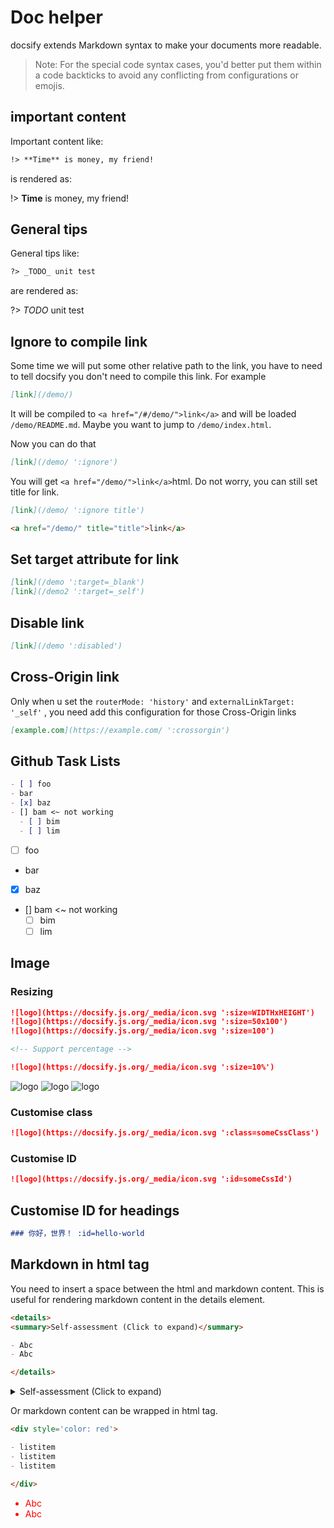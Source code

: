 # Doc helper

docsify extends Markdown syntax to make your documents more readable.

> Note:  For the special code syntax cases, you'd better put them within a code backticks to avoid any conflicting from configurations or emojis. 

## important content

Important content like:

```markdown
!> **Time** is money, my friend!
```

is rendered as:

!> **Time** is money, my friend!

## General tips

General tips like:

```markdown
?> _TODO_ unit test
```

are rendered as:

?> _TODO_ unit test

## Ignore to compile link

Some time we will put some other relative path to the link, you have to need to tell docsify you don't need to compile this link. For example

```md
[link](/demo/)
```

It will be compiled to `<a href="/#/demo/">link</a>` and will be loaded `/demo/README.md`. Maybe you want to jump to `/demo/index.html`.

Now you can do that

```md
[link](/demo/ ':ignore')
```

You will get `<a href="/demo/">link</a>`html. Do not worry, you can still set title for link.

```md
[link](/demo/ ':ignore title')

<a href="/demo/" title="title">link</a>
```

## Set target attribute for link

```md
[link](/demo ':target=_blank')
[link](/demo2 ':target=_self')
```

## Disable link

```md
[link](/demo ':disabled')
```

## Cross-Origin link
Only when u set the `routerMode: 'history'` and `externalLinkTarget: '_self'` , you need add this configuration for those Cross-Origin links
```md
[example.com](https://example.com/ ':crossorgin')  
```

## Github Task Lists

```md
- [ ] foo
- bar
- [x] baz
- [] bam <~ not working
  - [ ] bim
  - [ ] lim
```

- [ ] foo
- bar
- [x] baz
- [] bam <~ not working
  - [ ] bim
  - [ ] lim

## Image

### Resizing

```md
![logo](https://docsify.js.org/_media/icon.svg ':size=WIDTHxHEIGHT')
![logo](https://docsify.js.org/_media/icon.svg ':size=50x100')
![logo](https://docsify.js.org/_media/icon.svg ':size=100')

<!-- Support percentage -->

![logo](https://docsify.js.org/_media/icon.svg ':size=10%')
```

![logo](https://docsify.js.org/_media/icon.svg ':size=50x100')
![logo](https://docsify.js.org/_media/icon.svg ':size=100')
![logo](https://docsify.js.org/_media/icon.svg ':size=10%')

### Customise class

```md
![logo](https://docsify.js.org/_media/icon.svg ':class=someCssClass')
```

### Customise ID

```md
![logo](https://docsify.js.org/_media/icon.svg ':id=someCssId')
```

## Customise ID for headings

```md
### 你好，世界！ :id=hello-world
```

## Markdown in html tag

You need to insert a space between the html and markdown content.
This is useful for rendering markdown content in the details element.

```markdown
<details>
<summary>Self-assessment (Click to expand)</summary>

- Abc
- Abc

</details>
```

<details>
<summary>Self-assessment (Click to expand)</summary>

- Abc
- Abc

</details>

Or markdown content can be wrapped in html tag.

```markdown
<div style='color: red'>

- listitem
- listitem
- listitem

</div>
```

<div style='color: red'>

- Abc
- Abc

</div>
